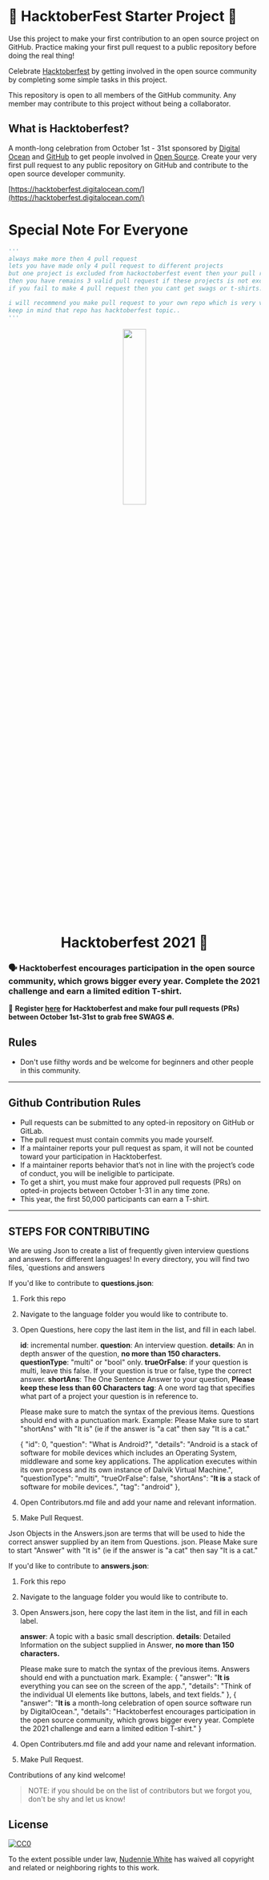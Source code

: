 # 🎃 HacktoberFest Starter Project 🎃

Use this project to make your first contribution to an open source project on GitHub. Practice making your first pull request to a public repository before doing the real thing!

Celebrate [Hacktoberfest](https://hacktoberfest.digitalocean.com/) by getting involved in the open source community by completing some simple tasks in this project.

This repository is open to all members of the GitHub community. Any member may contribute to this project without being a collaborator.


## What is Hacktoberfest?
A month-long celebration from October 1st - 31st sponsored by [Digital Ocean](https://hacktoberfest.digitalocean.com/) and [GitHub](https://github.com/blog/2433-celebrate-open-source-this-october-with-hacktoberfest) to get people involved in [Open Source](https://github.com/open-source). Create your very first pull request to any public repository on GitHub and contribute to the open source developer community.

[https://hacktoberfest.digitalocean.com/](https://hacktoberfest.digitalocean.com/)


# Special Note For Everyone
```py
'''
always make more then 4 pull request
lets you have made only 4 pull request to different projects
but one project is excluded from hackoctoberfest event then your pull request will not be count and 
then you have remains 3 valid pull request if these projects is not excluded.
if you fail to make 4 pull request then you cant get swags or t-shirts.

i will recommend you make pull request to your own repo which is very very saffest side for you..
keep in mind that repo has hacktoberfest topic..
'''
```




<p align="center">
    <a href="https://hacktoberfest.digitalocean.com/">
        <img src="https://raw.githubusercontent.com/keshavsingh4522/hacktoberfest2021/35fc6060c5ddead5792f29a2437fea160dbe9804/Assets/logo-hacktoberfest-full.f42e3b1.svg" width="30%">
    </a>
</p>

<h1 align="center"> Hacktoberfest 2021 🎉</h1>

<div align="center">
  
</div>

### 🗣 Hacktoberfest encourages participation in the open source community, which grows bigger every year. Complete the 2021 challenge and earn a limited edition T-shirt.

📢 **Register [here](https://hacktoberfest.digitalocean.com) for Hacktoberfest and make four pull requests (PRs) between October 1st-31st to grab free SWAGS 🔥.**


## Rules

- Don't use filthy words and be welcome for beginners and other people in this community.

---

## Github Contribution Rules
- Pull requests can be submitted to any opted-in repository on GitHub or GitLab.
- The pull request must contain commits you made yourself.
- If a maintainer reports your pull request as spam, it will not be counted toward your participation in Hacktoberfest.
- If a maintainer reports behavior that’s not in line with the project’s code of conduct, you will be ineligible to participate.
- To get a shirt, you must make four approved pull requests (PRs) on opted-in projects between October 1-31 in any time zone.
- This year, the first 50,000 participants can earn a T-shirt.
---

## STEPS FOR CONTRIBUTING

We are using Json to create a list of frequently given interview questions  and answers. for different languages!
In every directory, you will find two files, `questions and answers

If you'd like to contribute to **questions.json**:
1. Fork this repo
2. Navigate to the language folder you would like to contribute to. 
3. Open Questions, here copy the last item in the list, and fill in each label. 
	 
	 **id**: incremental number.
	 **question**: An interview question.
	 **details**: An in depth answer of the question, **no more than 150 characters.**
	 **questionType**: "multi" or "bool" only. 
	 **trueOrFalse**: if your question is multi, leave this false. If your question is true or false, type the correct answer. 
	 **shortAns**: The One Sentence Answer to your question, **Please keep these less than 60 Characters**
	 **tag**: A one word tag that specifies what part of a project your question is in reference to.
	
	Please make sure to match the syntax of the previous items. Questions should end with a punctuation mark.
	Example: Please Make sure to start "shortAns" with "It is" (ie if the answer is "a cat" then say "It is a cat."
	
    {
      "id": 0,
      "question": "What is Android?",
      "details": "Android is a stack of software for mobile devices which includes an Operating System, middleware and some key applications. The application executes within its own process and its own instance of Dalvik Virtual Machine.",
      "questionType": "multi",
      "trueOrFalse": false,
      "shortAns": "**It is** a stack of software for mobile devices.",
      "tag": "android"
    },
4. Open Contributors.md file and add your name and relevant information. 
5. Make Pull Request.



Json Objects in the Answers.json are terms that will be used to hide the correct answer supplied by an item from Questions. json.  Please Make sure to start "Answer" with "It is" (ie if the answer is "a cat" then say "It is a cat." 


If you'd like to contribute to **answers.json**:
1. Fork this repo
2. Navigate to the language folder you would like to contribute to. 
3. Open Answers.json, here copy the last item in the list, and fill in each label. 
	 
	 **answer**: A topic with a basic small description. 
	 **details**: Detailed Information on the subject supplied in Answer, **no more than 150 characters.**
	
	Please make sure to match the syntax of the previous items. Answers should end with a punctuation mark.
	Example: 
   {
      "answer": "**It is** everything you can see on the screen of the app.",
      "details": "Think of the individual UI elements like buttons, labels, and text fields."
    }, 
    {
      "answer": "**It is** a month-long celebration of open source software run by DigitalOcean.",
      "details": "Hacktoberfest encourages participation in the open source community, which grows bigger every year. Complete the 2021 challenge and earn a limited edition T-shirt."
    }

4. Open Contributers.md file and add your name and relevant information. 
5. Make Pull Request.



Contributions of any kind welcome!

>    NOTE: if you should be on the list of contributors but we forgot you, don't be shy and let us know!

## License

[![CC0](https://licensebuttons.net/p/zero/1.0/88x31.png)](https://creativecommons.org/publicdomain/zero/1.0/)

To the extent possible under law, [Nudennie White](https://www.linkedin.com/in/nudennie-w-99411075/) has waived all copyright and related or neighboring rights to this work.